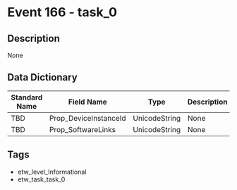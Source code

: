 # Event 166 - task_0

## Description
None

## Data Dictionary
|Standard Name|Field Name|Type|Description|Sample Value|
|---|---|---|---|---|
|TBD|Prop_DeviceInstanceId|UnicodeString|None|`None`|
|TBD|Prop_SoftwareLinks|UnicodeString|None|`None`|

## Tags
* etw_level_Informational
* etw_task_task_0